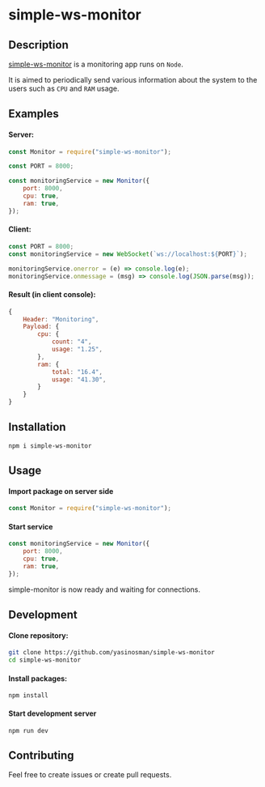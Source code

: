 # simple-ws-monitor

## Description

[simple-ws-monitor](https://github.com/yasinosman/simple-ws-monitor) is a monitoring app runs on `Node`.

It is aimed to periodically send various information
about the system to the users such as `CPU` and `RAM` usage.

## Examples

#### Server:

```javascript
const Monitor = require("simple-ws-monitor");

const PORT = 8000;

const monitoringService = new Monitor({
    port: 8000,
    cpu: true,
    ram: true,
});
```

#### Client:

```javascript
const PORT = 8000;
const monitoringService = new WebSocket(`ws://localhost:${PORT}`);

monitoringService.onerror = (e) => console.log(e);
monitoringService.onmessage = (msg) => console.log(JSON.parse(msg));
```

#### Result (in client console):

```javascript
{
    Header: "Monitoring",
    Payload: {
        cpu: {
            count: "4",
            usage: "1.25",
        },
        ram: {
            total: "16.4",
            usage: "41.30",
        }
    }
}
```

## Installation

`npm i simple-ws-monitor`

## Usage

#### Import package on server side

```javascript
const Monitor = require("simple-ws-monitor");
```

#### Start service

```javascript
const monitoringService = new Monitor({
    port: 8000,
    cpu: true,
    ram: true,
});
```

simple-monitor is now ready and waiting for connections.

## Development

#### Clone repository:

```bash
git clone https://github.com/yasinosman/simple-ws-monitor
cd simple-ws-monitor
```

#### Install packages:

```
npm install
```

#### Start development server

```
npm run dev
```

## Contributing

Feel free to create issues or create pull requests.
